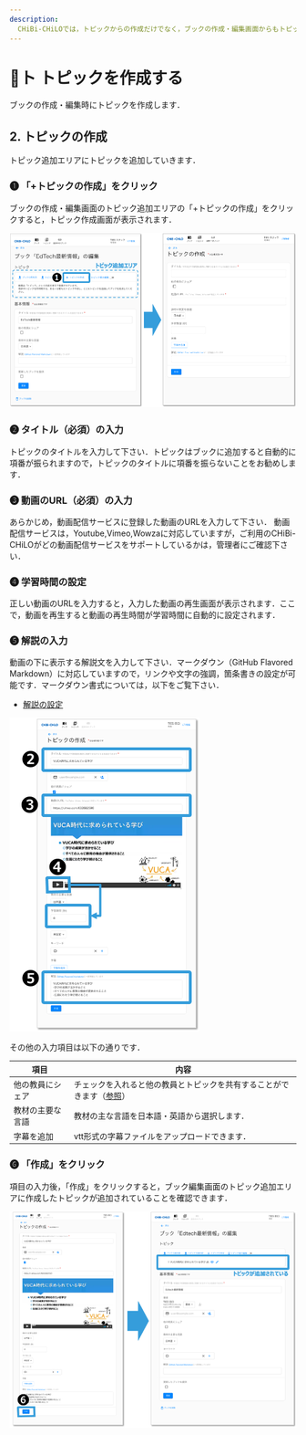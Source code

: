 ```yaml
---
description: 
  CHiBi-CHiLOでは，トピックからの作成だけでなく，ブックの作成・編集画面からもトピックの新規作成をできます．作成方法は同じです．
---
```


# 🌿ト トピックを作成する

ブックの作成・編集時にトピックを作成します．
## 2. トピックの作成

トピック追加エリアにトピックを追加していきます．

### ❶ 「+トピックの作成」をクリック

ブックの作成・編集画面のトピック追加エリアの「+トピックの作成」をクリックすると，トピック作成画面が表示されます．

![](<../../../.gitbook/assets/image (321).png>)

### ❷ タイトル（必須）の入力

トピックのタイトルを入力して下さい．トピックはブックに追加すると自動的に項番が振られますので，トピックのタイトルに項番を振らないことをお勧めします．

### ❸ 動画のURL（必須）の入力

あらかじめ，動画配信サービスに登録した動画のURLを入力して下さい． 動画配信サービスは，Youtube,Vimeo,Wowzaに対応していますが，ご利用のCHiBi-CHiLOがどの動画配信サービスをサポートしているかは，管理者にご確認下さい．

### ❹ 学習時間の設定

正しい動画のURLを入力すると，入力した動画の再生画面が表示されます．ここで，動画を再生すると動画の再生時間が学習時間に自動的に設定されます．

### ❺ 解説の入力

動画の下に表示する解説文を入力して下さい．マークダウン（GitHub Flavored Markdown）に対応していますので，リンクや文字の強調，箇条書きの設定が可能です．マークダウン書式については，以下をご覧下さい．

* [解説の設定](../../../operation/topic/commentary.md)

![](<../../../.gitbook/assets/image (310).png>)

その他の入力項目は以下の通りです．

| 項目       | 内容                                                            |
| -------- | ------------------------------------------------------------- |
| 他の教員にシェア | チェックを入れると他の教員とトピックを共有することができます（[参照](../share.md)） |
| 教材の主要な言語 | 教材の主な言語を日本語・英語から選択します．                                        |
| 字幕を追加    | vtt形式の字幕ファイルをアップロードできます．                                      |

### ❻ 「作成」をクリック

項目の入力後，「作成」をクリックすると，ブック編集画面のトピック追加エリアに作成したトピックが追加されていることを確認できます．

![](<../../../.gitbook/assets/image (193).png>)

